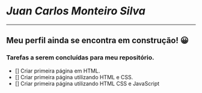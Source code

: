 # *Juan Carlos Monteiro Silva*
---
## Meu perfil ainda se encontra em construção! 😀

### Tarefas a serem concluídas para meu repositório.
- [] Criar primeira página em HTML.
- [] Criar primeira página utilizando HTML e CSS.
- [] Criar primeira página utilizando HTML CSS e JavaScript
